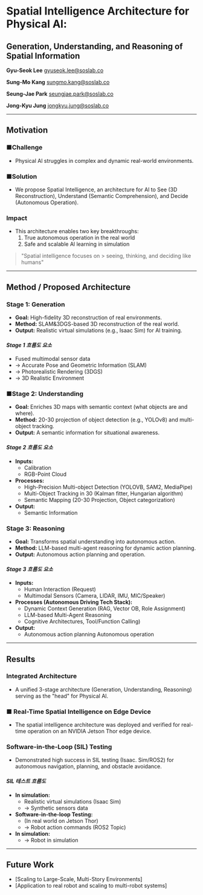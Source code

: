# Spatial Intelligence Architecture for Physical Al:

## Generation, Understanding, and Reasoning of Spatial Information

**Gyu-Seok Lee**
gyuseok.lee@soslab.co

**Sung-Mo Kang**
sungmo.kang@soslab.co

**Seung-Jae Park**
seungjae.park@soslab.co

**Jong-Kyu Jung**
jongkyu.jung@soslab.co

---

## Motivation

### ■Challenge

- Physical Al struggles in complex and dynamic real-world environments.

### ■Solution

- We propose Spatial Intelligence, an architecture for Al to See (3D Reconstruction), Understand (Semantic Comprehension), and Decide (Autonomous Operation).

### Impact

- This architecture enables two key breakthroughs:
  1.  True autonomous operation in the real world
  2.  Safe and scalable Al learning in simulation

> "Spatial intelligence focuses on > seeing, thinking, and deciding like humans"

---

## Method / Proposed Architecture

### Stage 1: Generation

- **Goal:** High-fidelity 3D reconstruction of real environments.
- **Method:** SLAM&3DGS-based 3D reconstruction of the real world.
- **Output:** Realistic virtual simulations (e.g., Isaac Sim) for Al training.

#### _Stage 1 흐름도 요소_

- Fused multimodal sensor data
- -> Accurate Pose and Geometric Information (SLAM)
- -> Photorealistic Rendering (3DGS)
- -> 3D Realistic Environment

### ■Stage 2: Understanding

- **Goal:** Enriches 3D maps with semantic context (what objects are and where).
- **Method:** 20-30 projection of object detection (e.g., YOLOv8) and multi-object tracking.
- **Output:** A semantic information for situational awareness.

#### _Stage 2 흐름도 요소_

- **Inputs:**
  - Calibration
  - RGB-Point Cloud
- **Processes:**
  - High-Precision Multi-object Detection (YOLOVB, SAM2, MediaPipe)
  - Multi-Object Tracking in 30 (Kalman fitter, Hungarian algorithm)
  - Semantic Mapping (20-30 Projection, Object categorization)
- **Output:**
  - Semantic Information

### Stage 3: Reasoning

- **Goal:** Transforms spatial understanding into autonomous action.
- **Method:** LLM-based multi-agent reasoning for dynamic action planning.
- **Output:** Autonomous action planning and operation.

#### _Stage 3 흐름도 요소_

- **Inputs:**
  - Human Interaction (Request)
  - Multimodal Sensors (Camera, LIDAR, IMU, MIC/Speaker)
- **Processes (Autonomous Driving Tech Stack):**
  - Dynamic Context Generation (RAG, Vector OB, Role Assignment)
  - LLM-based Multi-Agent Reasoning
  - Cognitive Architectures, Tool/Function Calling)
- **Output:**
  - Autonomous action planning Autonomous operation

---

## Results

### Integrated Architecture

- A unified 3-stage architecture (Generation, Understanding, Reasoning) serving as the "head" for Physical Al.

### ■ Real-Time Spatial Intelligence on Edge Device

- The spatial intelligence architecture was deployed and verified for real-time operation on an NVIDIA Jetson Thor edge device.

### Software-in-the-Loop (SIL) Testing

- Demonstrated high success in SIL testing (Isaac. Sim/ROS2) for autonomous navigation, planning, and obstacle avoidance.

#### _SIL 테스트 흐름도_

- **In simulation:**
  - Realistic virtual simulations (Isaac Sim)
  - -> Synthetic sensors data
- **Software-in-the-loop Testing:**
  - (In real world on Jetson Thor)
  - -> Robot action commands (ROS2 Topic)
- **In simulation:**
  - -> Robot in simulation

---

## Future Work

- [Scaling to Large-Scale, Multi-Story Environments]
- [Application to real robot and scaling to multi-robot systems]
